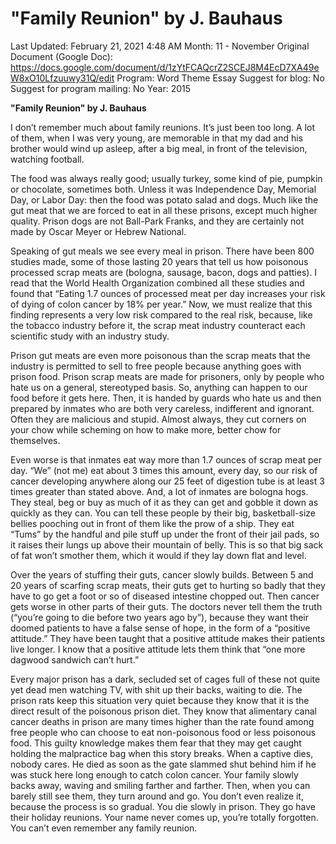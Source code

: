 # "Family Reunion" by J. Bauhaus

Last Updated: February 21, 2021 4:48 AM
Month: 11 - November
Original Document (Google Doc): https://docs.google.com/document/d/1zYtFCAQcrZ2SCEJ8M4EcD7XA49eW8xO10Lfzuuwy31Q/edit
Program: Word Theme Essay
Suggest for blog: No
Suggest for program mailing: No
Year: 2015

**"Family Reunion" by J. Bauhaus**

I don’t remember much about family reunions. It’s just been too long. A lot of them, when I was very young, are memorable in that my dad and his brother would wind up asleep, after a big meal, in front of the television, watching football.

The food was always really good; usually turkey, some kind of pie, pumpkin or chocolate, sometimes both. Unless it was Independence Day, Memorial Day, or Labor Day: then the food was potato salad and dogs. Much like the gut meat that we are forced to eat in all these prisons, except much higher quality. Prison dogs are not Ball-Park Franks, and they are certainly not made by Oscar Meyer or Hebrew National.

Speaking of gut meals we see every meal in prison. There have been 800 studies made, some of those lasting 20 years that tell us how poisonous processed scrap meats are (bologna, sausage, bacon, dogs and patties). I read that the World Health Organization combined all these studies and found that “Eating 1.7 ounces of processed meat per day increases your risk of dying of colon cancer by 18% per year.” Now, we must realize that this finding represents a very low risk compared to the real risk, because, like the tobacco industry before it, the scrap meat industry counteract each scientific study with an industry study.

Prison gut meats are even more poisonous than the scrap meats that the industry is permitted to sell to free people because anything goes with prison food. Prison scrap meats are made for prisoners, only by people who hate us on a general, stereotyped basis. So, anything can happen to our food before it gets here. Then, it is handed by guards who hate us and then prepared by inmates who are both very careless, indifferent and ignorant. Often they are malicious and stupid. Almost always, they cut corners on your chow while scheming on how to make more, better chow for themselves.

Even worse is that inmates eat way more than 1.7 ounces of scrap meat per day. “We” (not me) eat about 3 times this amount, every day, so our risk of cancer developing anywhere along our 25 feet of digestion tube is at least 3 times greater than stated above. And, a lot of inmates are bologna hogs. They steal, beg or buy as much of it as they can get and gobble it down as quickly as they can. You can tell these people by their big, basketball-size bellies pooching out in front of them like the prow of a ship. They eat “Tums” by the handful and pile stuff up under the front of their jail pads, so it raises their lungs up above their mountain of belly. This is so that big sack of fat won’t smother them, which it would if they lay down flat and level.

Over the years of stuffing their guts, cancer slowly builds. Between 5 and 20 years of scarfing scrap meats, their guts get to hurting so badly that they have to go get a foot or so of diseased intestine chopped out. Then cancer gets worse in other parts of their guts. The doctors never tell them the truth (“you’re going to die before two years ago by”), because they want their doomed patients to have a false sense of hope, in the form of a “positive attitude.” They have been taught that a positive attitude makes their patients live longer. I know that a positive attitude lets them think that “one more dagwood sandwich can’t hurt.”

Every major prison has a dark, secluded set of cages full of these not quite yet dead men watching TV, with shit up their backs, waiting to die. The prison rats keep this situation very quiet because they know that it is the direct result of the poisonous prison diet. They know that alimentary canal cancer deaths in prison are many times higher than the rate found among free people who can choose to eat non-poisonous food or less poisonous food. This guilty knowledge makes them fear that they may get caught holding the malpractice bag when this story breaks. When a captive dies, nobody cares. He died as soon as the gate slammed shut behind him if he was stuck here long enough to catch colon cancer. Your family slowly backs away, waving and smiling farther and farther. Then, when you can barely still see them, they turn around and go. You don’t even realize it, because the process is so gradual. You die slowly in prison. They go have their holiday reunions. Your name never comes up, you’re totally forgotten. You can’t even remember any family reunion.